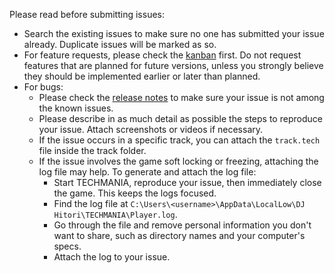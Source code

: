 Please read before submitting issues:
* Search the existing issues to make sure no one has submitted your issue already. Duplicate issues will be marked as so.
* For feature requests, please check the [kanban](https://github.com/macmillan333/techmania/projects/1) first. Do not request features that are planned for future versions, unless you strongly believe they should be implemented earlier or later than planned.
* For bugs:
  * Please check the [release notes](https://github.com/macmillan333/techmania/releases) to make sure your issue is not among the known issues.
  * Please describe in as much detail as possible the steps to reproduce your issue. Attach screenshots or videos if necessary.
  * If the issue occurs in a specific track, you can attach the `track.tech` file inside the track folder.
  * If the issue involves the game soft locking or freezing, attaching the log file may help. To generate and attach the log file:
    * Start TECHMANIA, reproduce your issue, then immediately close the game. This keeps the logs focused.
    * Find the log file at `C:\Users\<username>\AppData\LocalLow\DJ Hitori\TECHMANIA\Player.log`.
    * Go through the file and remove personal information you don't want to share, such as directory names and your computer's specs.
    * Attach the log to your issue.
